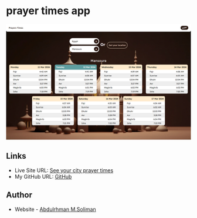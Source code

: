# prayer times app

![Design preview for prayer times in Egypt](./preview/preview-image.png)

## Links

- Live Site URL: [See your city prayer times](https://abdulrhmansoliman.github.io/Egypt-PrayerTimes/)
- My GitHub URL: [GitHub](http://github.com/AbdulrhmanSoliman)

## Author

- Website - [Abdulrhman M.Soliman](http://github.com/AbdulrhmanSoliman)
